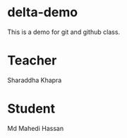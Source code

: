 # delta-demo
This is a demo for git and github class.
# Teacher
Sharaddha Khapra
# Student
Md Mahedi Hassan
